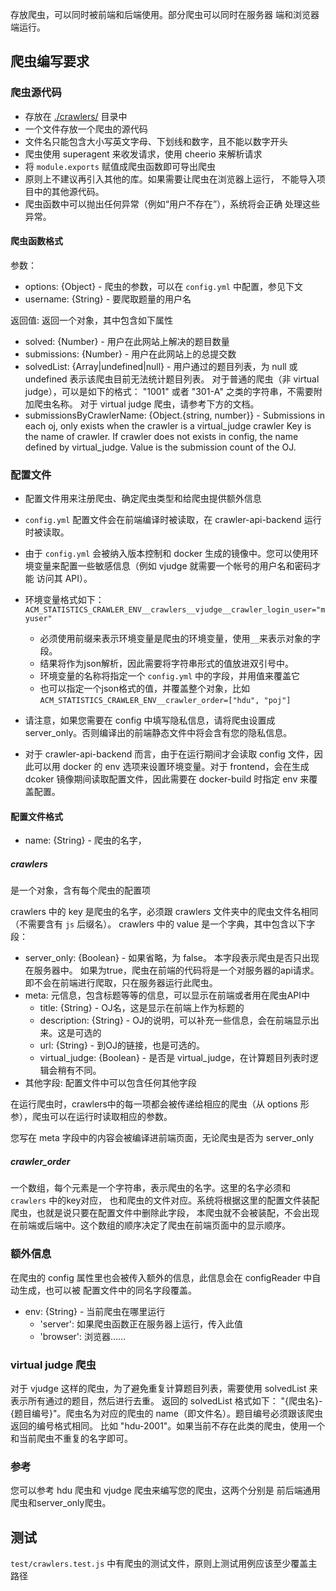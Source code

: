 存放爬虫，可以同时被前端和后端使用。部分爬虫可以同时在服务器
端和浏览器端运行。

## 爬虫编写要求

### 爬虫源代码

- 存放在 [./crawlers/](./crawlers/) 目录中
- 一个文件存放一个爬虫的源代码
- 文件名只能包含大小写英文字母、下划线和数字，且不能以数字开头
- 爬虫使用 superagent 来收发请求，使用 cheerio 来解析请求
- 将 `module.exports` 赋值成爬虫函数即可导出爬虫
- 原则上不建议再引入其他的库。如果需要让爬虫在浏览器上运行，
    不能导入项目中的其他源代码。
- 爬虫函数中可以抛出任何异常（例如“用户不存在”），系统将会正确
    处理这些异常。

#### 爬虫函数格式

参数：
- options: {Object} - 爬虫的参数，可以在 `config.yml` 中配置，参见下文
- username: {String} - 要爬取题量的用户名

返回值:
返回一个对象，其中包含如下属性
- solved: {Number} - 用户在此网站上解决的题目数量
- submissions: {Number} - 用户在此网站上的总提交数
- solvedList: {Array<String>|undefined|null} - 用户通过的题目列表，为 null 或 undefined 表示该爬虫目前无法统计题目列表。
    对于普通的爬虫（非 virtual judge），可以是如下的格式： "1001" 或者 "301-A" 之类的字符串，不需要附加爬虫名称。
    对于 virtual judge 爬虫，请参考下方的文档。
- submissionsByCrawlerName: {Object.{string, number}} - Submissions in each oj, only exists when the crawler is a virtual_judge crawler
    Key is the name of crawler. If crawler does not exists in config, the name defined by virtual_judge.
    Value is the submission count of the OJ.

### 配置文件

- 配置文件用来注册爬虫、确定爬虫类型和给爬虫提供额外信息
- `config.yml` 配置文件会在前端编译时被读取，在 crawler-api-backend
    运行时被读取。
- 由于 `config.yml` 会被纳入版本控制和 docker 生成的镜像中。您可以使用环
    境变量来配置一些敏感信息（例如 vjudge 就需要一个帐号的用户名和密码才能
    访问其 API）。
- 环境变量格式如下： `ACM_STATISTICS_CRAWLER_ENV__crawlers__vjudge__crawler_login_user="myuser"`
  - 必须使用前缀来表示环境变量是爬虫的环境变量，使用`__`来表示对象的字段。
  - 结果将作为json解析，因此需要将字符串形式的值放进双引号中。
  - 环境变量的名称将指定一个 `config.yml` 中的字段，并用值来覆盖它
  - 也可以指定一个json格式的值，并覆盖整个对象，比如
      `ACM_STATISTICS_CRAWLER_ENV__crawler_order=["hdu", "poj"]`

- 请注意，如果您需要在 config 中填写隐私信息，请将爬虫设置成
    server_only。否则编译出的前端静态文件中将会含有您的隐私信息。
    
- 对于 crawler-api-backend 而言，由于在运行期间才会读取 config 文件，因
    此可以用 docker 的 env 选项来设置环境变量。对于 frontend，会在生成 dcoker
    镜像期间读取配置文件，因此需要在 docker-build 时指定 env 来覆盖配置。
    
#### 配置文件格式

- name: {String} - 爬虫的名字，

##### crawlers

是一个对象，含有每个爬虫的配置项

crawlers 中的 key 是爬虫的名字，必须跟 crawlers 文件夹中的爬虫文件名相同
    （不需要含有 `js` 后缀名）。
crawlers 中的 value 是一个字典，其中包含以下字段：
- server_only: {Boolean} - 如果省略，为 false。
    本字段表示爬虫是否只出现在服务器中。
    如果为true，爬虫在前端的代码将是一个对服务器的api请求。
    即不会在前端进行爬取，只在服务器运行此爬虫。
- meta: 元信息，包含标题等等的信息，可以显示在前端或者用在爬虫API中
  - title: {String} - OJ名，这是显示在前端上作为标题的
  - description: {String} - OJ的说明，可以补充一些信息，会在前端显示出来。这是可选的
  - url: {String} - 到OJ的链接，也是可选的。
  - virtual_judge: {Boolean} - 是否是 virtual_judge，在计算题目列表时逻辑会稍有不同。
- 其他字段: 配置文件中可以包含任何其他字段

在运行爬虫时，crawlers中的每一项都会被传递给相应的爬虫（从
options 形参），爬虫可以在运行时读取相应的参数。

您写在 meta 字段中的内容会被编译进前端页面，无论爬虫是否为 server_only

##### crawler_order

一个数组，每个元素是一个字符串，表示爬虫的名字。这里的名字必须和 `crawlers` 中的key对应，
也和爬虫的文件对应。系统将根据这里的配置文件装配爬虫，也就是说只要在配置文件中删除此字段，
本爬虫就不会被装配，不会出现在前端或后端中。这个数组的顺序决定了爬虫在前端页面中的显示顺序。

### 额外信息

在爬虫的 config 属性里也会被传入额外的信息，此信息会在 configReader 中自动生成，也可以被
配置文件中的同名字段覆盖。

- env: {String} - 当前爬虫在哪里运行
  - 'server': 如果爬虫函数正在服务器上运行，传入此值
  - 'browser': 浏览器……

### virtual judge 爬虫

对于 vjudge 这样的爬虫，为了避免重复计算题目列表，需要使用 solvedList 来表示所有通过的题目，然后进行去重。
返回的 solvedList 格式如下： "{爬虫名}-{题目编号}"。爬虫名为对应的爬虫的 name（即文件名）。题目编号必须跟该爬虫返回的编号格式相同。
比如 "hdu-2001"。如果当前不存在此类的爬虫，使用一个和当前爬虫不重复的名字即可。

### 参考

您可以参考 hdu 爬虫和 vjudge 爬虫来编写您的爬虫，这两个分别是
前后端通用爬虫和server_only爬虫。

## 测试

`test/crawlers.test.js` 中有爬虫的测试文件，原则上测试用例应该至少覆盖主路径
